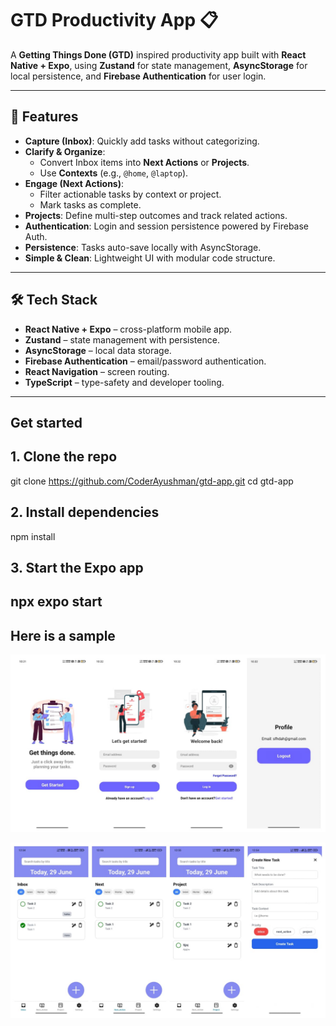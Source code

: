 # GTD Productivity App 📋

A **Getting Things Done (GTD)** inspired productivity app built with **React Native + Expo**, using **Zustand** for state management, **AsyncStorage** for local persistence, and **Firebase Authentication** for user login.

---

## 🧭 Features

- **Capture (Inbox)**: Quickly add tasks without categorizing.
- **Clarify & Organize**:
  - Convert Inbox items into **Next Actions** or **Projects**.
  - Use **Contexts** (e.g., `@home`, `@laptop`).
- **Engage (Next Actions)**:
  - Filter actionable tasks by context or project.
  - Mark tasks as complete.
- **Projects**: Define multi-step outcomes and track related actions.
- **Authentication**: Login and session persistence powered by Firebase Auth.
- **Persistence**: Tasks auto-save locally with AsyncStorage.
- **Simple & Clean**: Lightweight UI with modular code structure.

---

## 🛠 Tech Stack

- **React Native + Expo** – cross-platform mobile app.
- **Zustand** – state management with persistence.
- **AsyncStorage** – local data storage.
- **Firebase Authentication** – email/password authentication.
- **React Navigation** – screen routing.
- **TypeScript** – type-safety and developer tooling.

---

## Get started

## 1. Clone the repo
git clone https://github.com/CoderAyushman/gtd-app.git
cd gtd-app

## 2. Install dependencies
npm install

## 3. Start the Expo app
npx expo start
---
## Here is a sample 


![Login Screen UI](https://github.com/CoderAyushman/login-screen-ui-react-native/blob/main/assets/images/loginscreenui.jpg)

![Functionality UI](https://github.com/CoderAyushman/gtd-app/blob/main/assets/images/demo.jpg)

